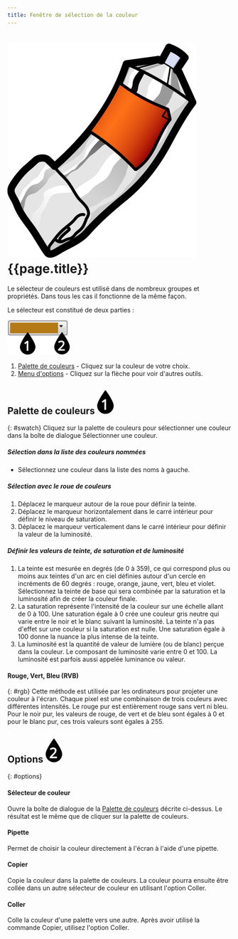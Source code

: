 ```yaml
---
title: Fenêtre de sélection de la couleur
---
```


# ![images/paint.svg](images/paint.svg) {{page.title}}
Le sélecteur de couleurs est utilisé dans de nombreux groupes et propriétés. Dans tous les cas il fonctionne de la même façon. 


Le sélecteur est constitué de deux parties :

![images/colorswatch-002.svg](images/colorswatch-002.svg)

1. [Palette de couleurs](#swatch) - Cliquez sur la couleur de votre choix.
1. [Menu d'options](#options) - Cliquez sur la flèche pour voir d'autres outils. 

## Palette de couleurs ![images/callout-1-vertical.svg](images/callout-1-vertical.svg)
{: #swatch}
Cliquez sur la palette de couleurs pour sélectionner une couleur dans la boîte de dialogue Sélectionner une couleur.

##### Sélection dans la liste des couleurs nommées
* Sélectionnez une couleur dans la liste des noms à gauche. 

##### Sélection avec le roue de couleurs
1. Déplacez le marqueur autour de la roue pour définir la teinte.
1. Déplacez le marqueur horizontalement dans le carré intérieur pour définir le niveau de saturation.
1. Déplacez le marqueur verticalement dans le carré intérieur pour définir la valeur de la luminosité.

##### Définir les valeurs de teinte, de saturation et de luminosité
1. La teinte est mesurée en degrés (de 0 à 359), ce qui correspond plus ou moins aux teintes d'un arc en ciel définies autour d'un cercle en incréments de 60 degrés : rouge, orange, jaune, vert, bleu et violet.  Sélectionnez la teinte de base qui sera combinée par la saturation et la luminosité afin de créer la couleur finale. 
1. La saturation représente l'intensité de la couleur sur une échelle allant de 0 à 100. Une saturation égale à 0 crée une couleur gris neutre qui varie entre le noir et le blanc suivant la luminosité. La teinte n'a pas d'effet sur une couleur si la saturation est nulle. Une saturation égale à 100 donne la nuance la plus intense de la teinte.
1. La luminosité est la quantité de valeur de lumière (ou de blanc) perçue dans la couleur. Le composant de luminosité varie entre 0 et 100. La luminosité est parfois aussi appelée luminance ou valeur.

#### Rouge, Vert, Bleu (RVB)
{: #rgb}
Cette méthode est utilisée par les ordinateurs pour projeter une couleur à l'écran. Chaque pixel est une combinaison de trois couleurs avec différentes intensités. Le rouge pur est entièrement rouge sans vert ni bleu. Pour le noir pur, les valeurs de rouge, de vert et de bleu sont égales à 0 et pour le blanc pur, ces trois valeurs sont égales à 255.

## Options ![images/callout-2-vertical.svg](images/callout-2-vertical.svg)
{: #options}

#### Sélecteur de couleur
Ouvre la boîte de dialogue de la [Palette de couleurs](#swatch) décrite ci-dessus. Le résultat est le même que de cliquer sur la palette de couleurs. 

#### Pipette
Permet de choisir la couleur directement à l'écran à l'aide d'une pipette.

#### Copier
Copie la couleur dans la palette de couleurs. La couleur pourra ensuite être collée dans un autre sélecteur de couleur en utilisant l'option Coller. 

#### Coller
Colle la couleur d'une palette vers une autre. Après avoir utilisé la commande Copier, utilisez l'option Coller. 